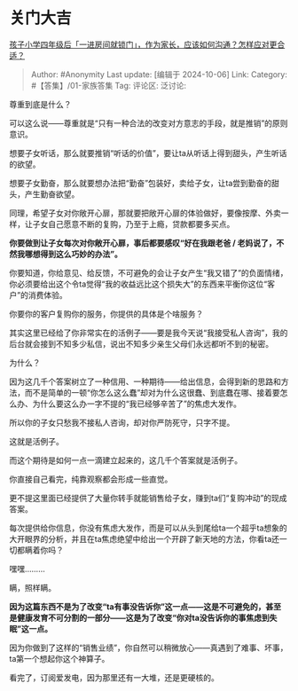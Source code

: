 # 关门大吉
[孩子小学四年级后「一进房间就锁门」，作为家长，应该如何沟通？怎样应对更合适？](https://www.zhihu.com/question/652467184/answer/4280642761)

> Author: #Anonymity
> Last update: [编辑于 2024-10-06]
> Link:
> Category: #【答集】/01-家族答集 
> Tag: 
> 评论区:
> 泛讨论:

尊重到底是什么？

可以这么说——尊重就是“只有一种合法的改变对方意志的手段，就是推销”的原则意识。

想要子女听话，那么就要推销“听话的价值”，要让ta从听话上得到甜头，产生听话的欲望。

想要子女勤奋，那么就要想办法把“勤奋”包装好，卖给子女，让ta尝到勤奋的甜头，产生勤奋欲望。

同理，希望子女对你敞开心扉，那就要把敞开心扉的体验做好，要像按摩、外卖一样，让子女自己愿意不断的复购，乃至于上瘾，贷款都要多买点。

**你要做到让子女每次对你敞开心扉，事后都要感叹“好在我跟老爸 / 老妈说了，不然我哪想得到这么巧妙的办法”。**

你要知道，你给意见、给反馈，不可避免的会让子女产生“我又错了”的负面情绪，你必须要给出这个令ta觉得“我的收益远比这个损失大”的东西来平衡你这位“客户”的消费体验。

你要你的客户复购你的服务，你提供的具体是个啥服务？

其实这里已经给了你非常实在的活例子——要是我今天说“我接受私人咨询”，我的后台就会接到不知多少私信，说出不知多少亲生父母们永远都听不到的秘密。

为什么？

因为这几千个答案树立了一种信用、一种期待——给出信息，会得到新的思路和方法，而不是简单的一顿“你怎么这么蠢”却对为什么这很蠢、到底蠢在哪、接着要怎么办、为什么要这么办一字不提的“我已经够辛苦了”的焦虑大发作。

所以你的子女只愁我不接私人咨询，却对你严防死守，只字不提。

这就是活例子。

而这个期待是如何一点一滴建立起来的，这几千个答案就是活例子。

你直接自己看完，纯靠观察都会形成一些直觉。

更不提这里面已经提供了大量你转手就能销售给子女，赚到ta们“复购冲动”的现成答案。

每次提供给你信息，你没有焦虑大发作，而是可以从头到尾给ta一个超乎ta想象的大开眼界的分析，并且在ta焦虑绝望中给出一个开辟了新天地的方法，你看ta还一切都瞒着你吗？

嘿嘿………

瞒，照样瞒。

**因为这篇东西不是为了改变“ta有事没告诉你”这一点——这是不可避免的，甚至是健康发育不可分割的一部分——这是为了改变“你对ta没告诉你的事焦虑到失眠”这一点。**

因为你做到了这样的“销售业绩”，你自然可以稍微放心——真遇到了难事、坏事，ta第一个想起你这个神算子。

看完了，订阅爱发电，因为那里还有一大堆，还是更硬核的。